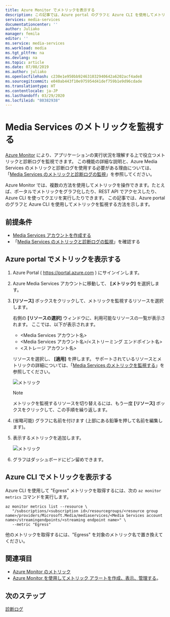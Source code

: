 ```yaml
---
title: Azure Monitor でメトリックを表示する
description: この記事では、Azure portal のグラフと Azure CLI を使用してメトリックを監視する方法を示します。
services: media-services
documentationcenter: ''
author: Juliako
manager: femila
editor: ''
ms.service: media-services
ms.workload: media
ms.tgt_pltfrm: na
ms.devlang: na
ms.topic: article
ms.date: 07/08/2019
ms.author: juliako
ms.openlocfilehash: c230e1e950bb924631032940642a6202acf4ade8
ms.sourcegitcommit: e040ab443f10e975954d41def759b1e9d96cdade
ms.translationtype: HT
ms.contentlocale: ja-JP
ms.lasthandoff: 03/29/2020
ms.locfileid: "80382938"
---
```

# <a name="monitor-media-services-metrics"></a>Media Services のメトリックを監視する

[Azure Monitor](../../azure-monitor/overview.md) により、アプリケーションの実行状況を理解する上で役立つメトリックと診断ログを監視できます。 この機能の詳細な説明と、Azure Media Services のメトリックと診断ログを使用する必要がある理由については、「[Media Services のメトリックと診断ログの監視](media-services-metrics-diagnostic-logs.md)」を参照してください。

Azure Monitor では、複数の方法を使用してメトリックを操作できます。たとえば、ポータルでメトリックをグラフ化したり、REST API でアクセスしたり、Azure CLI を使ってクエリを実行したりできます。 この記事では、Azure portal のグラフと Azure CLI を使用してメトリックを監視する方法を示します。

## <a name="prerequisites"></a>前提条件

- [Media Services アカウントを作成する](create-account-cli-how-to.md)
- 「[Media Services のメトリックと診断ログの監視](media-services-metrics-diagnostic-logs.md)」を確認する

## <a name="view-metrics-in-azure-portal"></a>Azure portal でメトリックを表示する

1. Azure Portal ( https://portal.azure.com ) にサインインします。
1. Azure Media Services アカウントに移動して、 **[メトリック]** を選択します。
1. **[リソース]** ボックスをクリックして、メトリックを監視するリソースを選択します。

    右側の **[リソースの選択]** ウィンドウに、利用可能なリソースの一覧が表示されます。 ここでは、以下が表示されます。

    * &lt;Media Services アカウント名&gt;
    * &lt;Media Services アカウント名&gt;/&lt;ストリーミング エンドポイント名&gt;
    * &lt;ストレージ アカウント名&gt;

    リソースを選択し、 **[適用]** を押します。 サポートされているリソースとメトリックの詳細については、「[Media Services のメトリックを監視する](media-services-metrics-diagnostic-logs.md)」を参照してください。

    ![メトリック](media/media-services-metrics/metrics02.png)

    > [!NOTE]
    > メトリックを監視するリソースを切り替えるには、もう一度 **[リソース]** ボックスをクリックして、この手順を繰り返します。
1. (省略可能) グラフに名前を付けます (上部にある鉛筆を押して名前を編集します)。
1. 表示するメトリックを追加します。

    ![メトリック](media/media-services-metrics/metrics03.png)
1. グラフはダッシュボードにピン留めできます。

## <a name="view-metrics-with-azure-cli"></a>Azure CLI でメトリックを表示する

Azure CLI を使用して "Egress" メトリックを取得するには、次の `az monitor metrics` コマンドを実行します。

```azurecli-interactive
az monitor metrics list --resource \
   "/subscriptions/<subscription id>/resourcegroups/<resource group name>/providers/Microsoft.Media/mediaservices/<Media Services account name>/streamingendpoints/<streaming endpoint name>" \
   --metric "Egress"
```

他のメトリックを取得するには、"Egress" を対象のメトリック名で置き換えてください。

## <a name="see-also"></a>関連項目

* [Azure Monitor のメトリック](../../azure-monitor/platform/data-platform.md)
* [Azure Monitor を使用してメトリック アラートを作成、表示、管理する](../../azure-monitor/platform/alerts-metric.md)。

## <a name="next-steps"></a>次のステップ

[診断ログ](media-services-diagnostic-logs-howto.md)
